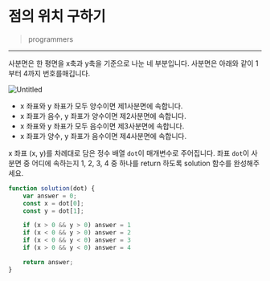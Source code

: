 # 점의 위치 구하기

> programmers
> 

---

사분면은 한 평면을 x축과 y축을 기준으로 나눈 네 부분입니다. 사분면은 아래와 같이 1부터 4까지 번호를매깁니다.

![Untitled](%E1%84%8C%E1%85%A5%E1%86%B7%E1%84%8B%E1%85%B4%20%E1%84%8B%E1%85%B1%E1%84%8E%E1%85%B5%20%E1%84%80%E1%85%AE%E1%84%92%E1%85%A1%E1%84%80%E1%85%B5%202cf06bfa18a34303ac58b57083180000/Untitled.png)

- x 좌표와 y 좌표가 모두 양수이면 제1사분면에 속합니다.
- x 좌표가 음수, y 좌표가 양수이면 제2사분면에 속합니다.
- x 좌표와 y 좌표가 모두 음수이면 제3사분면에 속합니다.
- x 좌표가 양수, y 좌표가 음수이면 제4사분면에 속합니다.

x 좌표 (x, y)를 차례대로 담은 정수 배열 `dot`이 매개변수로 주어집니다. 좌표 `dot`이 사분면 중 어디에 속하는지 1, 2, 3, 4 중 하나를 return 하도록 solution 함수를 완성해주세요.

```jsx
function solution(dot) {
    var answer = 0;
    const x = dot[0];
    const y = dot[1];

    if (x > 0 && y > 0) answer = 1
    if (x < 0 && y > 0) answer = 2
    if (x < 0 && y < 0) answer = 3
    if (x > 0 && y < 0) answer = 4

    return answer;
}
```